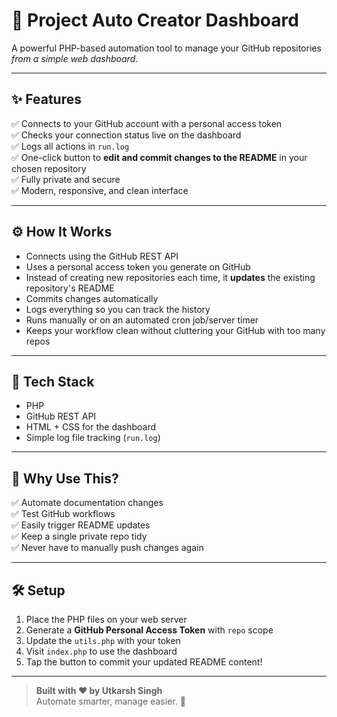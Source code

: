 # 🚀 Project Auto Creator Dashboard

A powerful PHP-based automation tool to manage your GitHub repositories *from a simple web dashboard*.

---

## ✨ Features

✅ Connects to your GitHub account with a personal access token  
✅ Checks your connection status live on the dashboard  
✅ Logs all actions in `run.log`  
✅ One-click button to **edit and commit changes to the README** in your chosen repository  
✅ Fully private and secure  
✅ Modern, responsive, and clean interface

---

## ⚙️ How It Works

- Connects using the GitHub REST API
- Uses a personal access token you generate on GitHub
- Instead of creating new repositories each time, it **updates** the existing repository's README
- Commits changes automatically
- Logs everything so you can track the history
- Runs manually or on an automated cron job/server timer
- Keeps your workflow clean without cluttering your GitHub with too many repos

---

## 📁 Tech Stack

- PHP
- GitHub REST API
- HTML + CSS for the dashboard
- Simple log file tracking (`run.log`)

---

## 📌 Why Use This?

✅ Automate documentation changes  
✅ Test GitHub workflows  
✅ Easily trigger README updates  
✅ Keep a single private repo tidy  
✅ Never have to manually push changes again

---

## 🛠️ Setup

1. Place the PHP files on your web server  
2. Generate a **GitHub Personal Access Token** with `repo` scope  
3. Update the `utils.php` with your token  
4. Visit `index.php` to use the dashboard  
5. Tap the button to commit your updated README content!

---

> **Built with ❤️ by Utkarsh Singh**  
> Automate smarter, manage easier. 🚀
